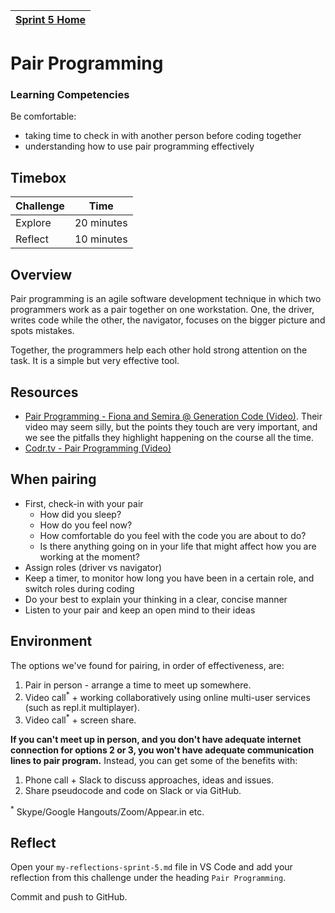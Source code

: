 [Sprint 5 Home](README.md)|
---|

# Pair Programming

### Learning Competencies
Be comfortable:
 - taking time to check in with another person before coding together
 - understanding how to use pair programming effectively

## Timebox

Challenge | Time|
------------|----------|
Explore | 20 minutes
Reflect | 10 minutes

## Overview

Pair programming is an agile software development technique in which two programmers work as a pair together on one workstation. One, the driver, writes code while the other, the navigator, focuses on the bigger picture and spots mistakes.

Together, the programmers help each other hold strong attention on the task. It is a simple but very effective tool.

## Resources

- [Pair Programming - Fiona and Semira @ Generation Code (Video)](https://www.youtube.com/watch?v=vgkahOzFH2Q). Their video may seem silly, but the points they touch are very important, and we see the pitfalls they highlight happening on the course all the time.
- [Codr.tv - Pair Programming (Video)](https://www.youtube.com/watch?v=5ySLQ5_cQ34)

## When pairing

- First, check-in with your pair
    - How did you sleep?
    - How do you feel now?
    - How comfortable do you feel with the code you are about to do?
    - Is there anything going on in your life that might affect how you are working at the moment?
- Assign roles (driver vs navigator)
- Keep a timer, to monitor how long you have been in a certain role, and switch roles during coding
- Do your best to explain your thinking in a clear, concise manner
- Listen to your pair and keep an open mind to their ideas

## Environment
The options we've found for pairing, in order of effectiveness, are:

1. Pair in person - arrange a time to meet up somewhere.
2. Video call<sup>&#42;</sup> + working collaboratively using online multi-user services (such as repl.it multiplayer).
3. Video call<sup>&#42;</sup> + screen share.

**If you can't meet up in person, and you don't have adequate internet connection for options 2 or 3, you won't have adequate communication lines to pair program.** Instead, you can get some of the benefits with:

1. Phone call + Slack to discuss approaches, ideas and issues.
2. Share pseudocode and code on Slack or via GitHub.

<sup>&#42;</sup> Skype/Google Hangouts/Zoom/Appear.in etc.

## Reflect

Open your `my-reflections-sprint-5.md` file in VS Code and add your reflection from this challenge under the heading `Pair Programming`.

Commit and push to GitHub.